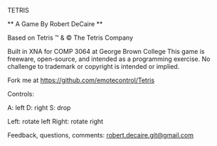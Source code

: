 TETRIS

** A Game By Robert DeCaire **

Based on Tetris ™ & © The Tetris Company

Built in XNA for COMP 3064 at George Brown College
This game is freeware, open-source, and intended as a programming exercise.
No challenge to trademark or copyright is intended or implied.

Fork me at https://github.com/emotecontrol/Tetris

Controls:

A: left
D: right
S: drop

Left: rotate left
Right: rotate right

Feedback, questions, comments: robert.decaire.git@gmail.com
